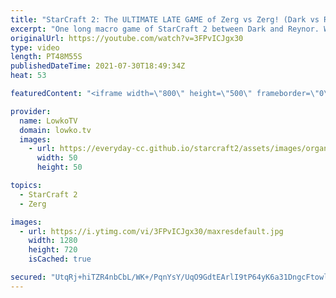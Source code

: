 ```yaml
---
title: "StarCraft 2: The ULTIMATE LATE GAME of Zerg vs Zerg! (Dark vs Reynor)"
excerpt: "One long macro game of StarCraft 2 between Dark and Reynor. While most Zerg versus Zerg games end within a few minutes, this one goes well beyond the Zergling Baneling, Roach Ravager and even the Hydra Lurker stage.  Dark vs Zest: https://www.youtube.com/watch?v=mUG5ryGpiV8  Support my work on Patreon:"
originalUrl: https://youtube.com/watch?v=3FPvICJgx30
type: video
length: PT48M55S
publishedDateTime: 2021-07-30T18:49:34Z
heat: 53

featuredContent: "<iframe width=\"800\" height=\"500\" frameborder=\"0\" src=\"https://www.youtube.com/embed/3FPvICJgx30\" allow=\"accelerometer; autoplay; encrypted-media; gyroscope; picture-in-picture\" allowfullscreen></iframe>"

provider:
  name: LowkoTV
  domain: lowko.tv
  images:
    - url: https://everyday-cc.github.io/starcraft2/assets/images/organizations/lowko.tv-50x50.jpg
      width: 50
      height: 50

topics:
  - StarCraft 2
  - Zerg

images:
  - url: https://i.ytimg.com/vi/3FPvICJgx30/maxresdefault.jpg
    width: 1280
    height: 720
    isCached: true

secured: "UtqRj+hiTZR4nbCbL/WK+/PqnYsY/UqO9GdtEArlI9tP64yK6a31DngcFtowlwSeEULiUm3HlVSXCboxeVK7gb1fIPPz1Rbwh5aBPlfncIVOewru1mmd+Ck5gEru93vuXEGD3e3TKaRZJEuILdd0NjvGjSZHyRLoGOxLnR0Mxd1hpCcXM2JVhc4hzFJ+gH2Ohnc1KjhCZN3Ww4w6pYxXI4U2nfzPgZkizZ7g099M5EI5MBrPoXyhlXqixq0lU1KVpu97GePLnbjlJ47BPVHNDH2CIdRXtkvfKhIMwMdnhdncBz4Do5xOdafEw0DWJStQ8/oaptxH8De24SXl3d0lGmUcH5tOE7hiYxWw/bLC84RSC//Mg7Ud7LnAqqmma2ZFuoydiijr3pKXh9LCwdEcLWapdRIt7QY6u+3QsziAvPsaBA39BdO2bV88W46HqC0v;ByzGieqPV7kimNcsMLtlnA=="
---
```


